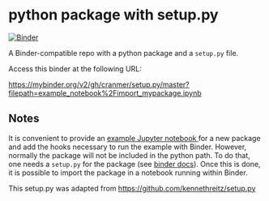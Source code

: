 # python package with setup.py

[![Binder](https://mybinder.org/badge.svg)](https://mybinder.org/v2/gh/cranmer/setup.py/master?filepath=example_notebook%2Fimport_mypackage.ipynb)

A Binder-compatible repo with a python package and a `setup.py` file.

Access this binder at the following URL:

https://mybinder.org/v2/gh/cranmer/setup.py/master?filepath=example_notebook%2Fimport_mypackage.ipynb

## Notes

It is convenient to provide an [example Jupyter notebook ](example_notebook/import_mypackage.ipynb) for a new package and add the hooks necessary to run the example with Binder. However, normally the package will not be included in the python path. To do that, one needs a `setup.py` for the package (see [binder docs](https://mybinder.readthedocs.io/en/latest/using.html#setup-py)). Once this is done, it is possible to import the package in a notebook running within Binder. 

This setup.py was adapted from https://github.com/kennethreitz/setup.py
